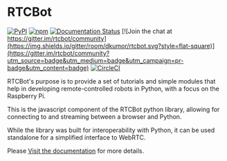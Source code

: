 # RTCBot

[![PyPI](https://img.shields.io/pypi/v/rtcbot.svg?style=flat-square)](https://pypi.org/project/rtcbot/)
[![npm](https://img.shields.io/npm/v/rtcbot.svg?style=flat-square)](https://www.npmjs.com/package/rtcbot)
[![Documentation Status](https://readthedocs.org/projects/rtcbot/badge/?version=latest&style=flat-square)](https://rtcbot.readthedocs.io/en/latest/?badge=latest)
[![Join the chat at https://gitter.im/rtcbot/community](https://img.shields.io/gitter/room/dkumor/rtcbot.svg?style=flat-square)](https://gitter.im/rtcbot/community?utm_source=badge&utm_medium=badge&utm_campaign=pr-badge&utm_content=badge)
[![CircleCI](https://circleci.com/gh/dkumor/rtcbot.svg?style=svg)](https://circleci.com/gh/dkumor/rtcbot)

RTCBot's purpose is to provide a set of tutorials and simple modules that help in developing remote-controlled robots in Python, with a focus on the Raspberry Pi.

This is the javascript component of the RTCBot python library, allowing for connecting to and streaming between a browser and Python.

While the library was built for interoperability with Python, it can be used standalone for a simplified interface to WebRTC.

Please [Visit the documentation](https://rtcbot.readthedocs.io/en/latest/) for more details.
